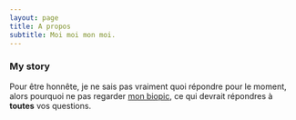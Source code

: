 ```yaml
---
layout: page
title: A propos
subtitle: Moi moi mon moi.
---
```


### My story

Pour être honnête, je ne sais pas vraiment quoi répondre pour le moment, alors pourquoi ne pas regarder [mon biopic](https://en.wikipedia.org/wiki/Monty_Python_and_the_Holy_Grail), ce qui devrait répondres à **toutes** vos questions.
